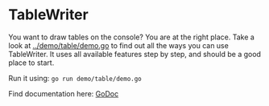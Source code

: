 # TableWriter

You want to draw tables on the console? You are at the right place. Take a look
at [../demo/table/demo.go](../demo/table/demo.go) to find out all the ways you
can use TableWriter. It uses all available features step by step, and should
be a good place to start.

Run it using: `go run demo/table/demo.go`

Find documentation here: [GoDoc](https://godoc.org/github.com/jedib0t/go-pretty/table)
